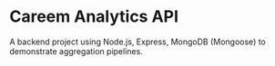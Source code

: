 # Careem Analytics API

A backend project using Node.js, Express, MongoDB (Mongoose) to demonstrate aggregation pipelines.
